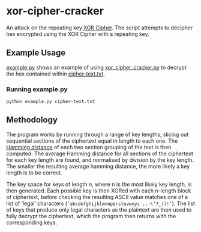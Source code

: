 # xor-cipher-cracker
An attack on the repeating key [XOR Cipher](https://en.wikipedia.org/wiki/XOR_cipher). The script attempts to decipher hex encrypted using the XOR Cipher with a repeating key.

## Example Usage
[example.py](/example.py) shows an example of using [xor_cipher_cracker.py](/xor_cipher_cracker.py) to decrypt the hex contained within [cipher-text.txt](/cipher-text.txt).

### Running example.py

`python example.py cipher-text.txt`

## Methodology
The program works by running through a range of key lengths, slicing out sequential sections of the ciphertext equal in length to each one. The [Hamming distance](https://en.wikipedia.org/wiki/Hamming_distance) of each two section grouping of the text is then computed. The average Hamming distance for all sections of the ciphertext for each key length are found, and normalised by division by the key length. The smaller the resulting average hamming distance, the more likely a key length is to be correct.

The key space for keys of length n, where n is the most likely key length, is then generated. Each possible key is then XORed with each n-length block of ciphertext, before checking the resulting ASCII value matches one of a list of ‘legal’ characters (`’abcdefghijklmnopqrstuvwxyz .,-\’?_()!’`). The list of keys that produce only legal characters as the plaintext are then used to fully decrypt the ciphertext, which the program then returns with the corresponding keys.
